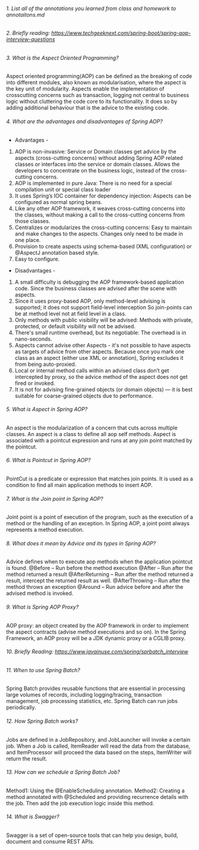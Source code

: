 ###### 1. List all of the annotations you learned from class and homework to annotaitons.md
###### 2. Briefly reading: https://www.techgeeknext.com/spring-boot/spring-aop-interview-questions
###### 3. What is the Aspect Oriented Programming?
Aspect oriented programming(AOP) can be defined as the breaking of code into different modules, also known as modularisation, where the aspect is the key unit of modularity. Aspects enable the implementation of crosscutting concerns such as transaction, logging not central to business logic without cluttering the code core to its functionality. It does so by adding additional behaviour that is the advice to the existing code. 
###### 4. What are the advantages and disadvantages of Spring AOP?
- Advantages - 
1. AOP is non-invasive:
Service or Domain classes get advice by the aspects (cross-cutting concerns) without adding Spring AOP related classes or interfaces into the service or domain classes.
Allows the developers to concentrate on the business logic, instead of the cross-cutting concerns.
2. AOP is implemented in pure Java:
There is no need for a special compilation unit or special class loader
3. It uses Spring’s IOC container for dependency injection:
Aspects can be configured as normal spring beans.
4. Like any other AOP framework, it weaves cross-cutting concerns into the classes, without making a call to the cross-cutting concerns from those classes.
5. Centralizes or modularizes the cross-cutting concerns:
Easy to maintain and make changes to the aspects.
Changes only need to be made in one place.
6. Provision to create aspects using schema-based (XML configuration) or @AspectJ annotation based style.
7. Easy to configure.
- Disadvantages - 
1. A small difficulty is debugging the AOP framework-based application code.
Since the business classes are advised after the scene with aspects.
2. Since it uses proxy-based AOP, only method-level advising is supported; it does not support field-level interception
So join-points can be at method level not at field level in a class.
3. Only methods with public visibility will be advised:
Methods with private, protected, or default visibility will not be advised.
4. There's small runtime overhead, but its negotiable:
The overhead is in nano-seconds.
5. Aspects cannot advise other Aspects - it's not possible to have aspects as targets of advice from other aspects.
Because once you mark one class as an aspect (either use XML or annotation), Spring excludes it from being auto-proxied.
6. Local or internal method calls within an advised class don’t get intercepted by proxy, so the advice method of the aspect does not get fired or invoked.
7. It is not for advising fine-grained objects (or domain objects) — it is best suitable for coarse-grained objects due to performance.
###### 5. What is Aspect in Spring AOP?
An aspect is the modularization of a concern that cuts across multiple classes. An aspect is a class to define all aop self methods. Aspect is associated with a pointcut expression and runs at any join point matched by the pointcut.
###### 6. What is Pointcut in Spring AOP?
PointCut is a predicate or expression that matches join points. It is used as a condition to find all main application methods to insert AOP. 
###### 7. What is the Join point in Spring AOP?
Joint point is a point of execution of the program, such as the execution of a method or the handling of an exception. In Spring AOP, a joint point always represents a method execution.
###### 8. What does it mean by Advice and its types in Spring AOP?
Advice defines when to execute aop methods when the application pointcut is found.
@Before – Run before the method execution
@After – Run after the method returned a result
@AfterReturning – Run after the method returned a result, intercept the returned result as well.
@AfterThrowing – Run after the method throws an exception
@Around – Run advice before and after the advised method is invoked.
###### 9. What is Spring AOP Proxy?
AOP proxy: an object created by the AOP framework in order to implement the aspect contracts (advise method executions and so on). In the Spring Framework, an AOP proxy will be a JDK dynamic proxy or a CGLIB proxy. 
###### 10. Briefly Reading: https://www.javainuse.com/spring/sprbatch_interview
###### 11. When to use Spring Batch?
Spring Batch provides reusable functions that are essential in processing large volumes of records, including logging/tracing, transaction management, job processing statistics, etc. Spring Batch can run jobs periodically. 
###### 12. How Spring Batch works?
Jobs are defined in a JobRepository, and JobLauncher will invoke a certain job.
When a Job is called, ItemReader will read the data from the database, and ItemProcessor will proceed the data based on the steps, ItemWriter will return the result.
###### 13. How can we schedule a Spring Batch Job?
Method1: Using the @EnableScheduling annotation.
Method2: Creating a method annotated with @Scheduled and providing recurrence details with the job. Then add the job execution logic inside this method.
###### 14. What is Swagger?
Swagger is a set of open-source tools that can help you design, build, document and consume REST APIs.
